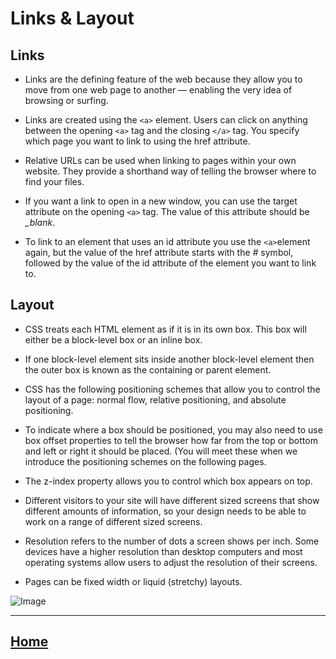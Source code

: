 # Links & Layout

## Links 

* Links are the defining feature of the web because they allow you to move from
one web page to another — enabling the very idea of browsing or surfing.

* Links are created using the `<a>` element. Users can click on anything
between the opening `<a>` tag and the closing `</a>` tag. You specify
which page you want to link to using the href attribute.

* Relative URLs can be used when linking to pages within your own
website. They provide a shorthand way of telling the browser where to
find your files.

* If you want a link to open in a new window, you can use the
target attribute on the opening `<a>` tag. The value of this
attribute should be *_blank*.

* To link to an element that uses an id attribute you use the `<a>`element again, but the value of
the href attribute starts with the *#* symbol, followed by the
value of the id attribute of the element you want to link to. 


## Layout 

* CSS treats each HTML element as if it is in its own box.
 This box will either be a block-level box or an inline box.
* If one block-level element sits inside another block-level element then the outer box is
known as the containing or parent element.
* CSS has the following positioning schemes that allow you to control
the layout of a page: normal flow, relative positioning, and absolute
positioning.
* To indicate where a box should be positioned, you may also need to use
box offset properties to tell the browser how far from the top or bottom
and left or right it should be placed. (You will meet these when we
introduce the positioning schemes on the following pages.
* The z-index property allows you to control which box appears
on top.
* Different visitors to your site will have different sized screens that show
different amounts of information, so your design needs to be able to
work on a range of different sized screens.
* Resolution refers to the number of dots a screen shows per inch. Some
devices have a higher resolution than desktop computers and most
operating systems allow users to adjust the resolution of their screens.

* Pages can be fixed width or liquid (stretchy) layouts.


![Image](https://www.visual-paradigm.com/servlet/editor-content/tutorials/flowchart-tutorial/sites/7/2018/09/flowchart-example-medical-service.png)




*****************************************************************

## [ Home ](https://reem-alqurm.github.io/ReadingNotes/)
